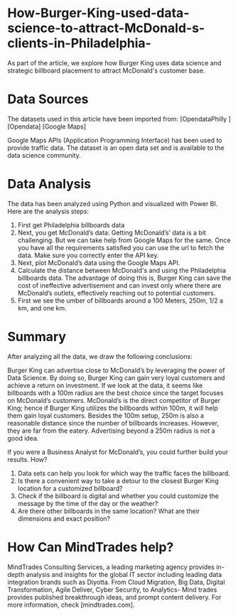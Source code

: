 # How-Burger-King-used-data-science-to-attract-McDonald-s-clients-in-Philadelphia-
As part of the article, we explore how Burger King uses data science and strategic billboard placement to attract McDonald's customer base. 

# Data Sources
The datasets used in this article have been imported from:
[OpendataPhilly ]
[Opendata]
[Google Maps] 

Google Maps APIs (Application Programming Interface) has been used to provide traffic data. The dataset is an open data set and is available to the data science community.  

# Data Analysis
The data has been analyzed using Python and visualized with Power BI. Here are the analysis steps: 
1. First get Philadelphia billboards data 
2. Next, you get McDonald’s data: Getting McDonald’s’ data is a bit challenging. But we can take help from Google Maps for the same. Once you have all the requirements satisfied you can use the url to fetch the data. Make sure you correctly enter the API key.
3. Next, plot McDonald’s data using the Google Maps API.
4. Calculate the distance between McDonald's and using the Philadelphia billboards data. The advantage of doing this is, Burger King can save the cost of ineffective advertisement and can invest only where there are McDonald’s outlets, effectively reaching out to potential customers. 
5. First we see the umber of billboards around a 100 Meters, 250m, 1/2 a km, and one km. 

# Summary
After analyzing all the data, we draw the following conclusions:

Burger King can advertise close to McDonald’s by leveraging the power of Data Science. By doing so, Burger King can gain very loyal customers and achieve a return on investment. 
If we look at the data, it seems like billboards with a 100m radius are the best choice since the target focuses on McDonald’s customers. 
McDonald’s is the direct competitor of Burger King; hence if Burger King utilizes the billboards within 100m, it will help them gain loyal customers. 
Besides the 100m setup, 250m is also a reasonable distance since the number of billboards increases. However, they are far from the eatery. Advertising beyond a 250m radius is not a good idea.

If you were a Business Analyst for McDonald’s, you could further build your results. How? 
1. Data sets can help you look for which way the traffic faces the billboard. 
2. Is there a convenient way to take a detour to the closest Burger King location for a customized billboard?
3. Check if the billboard is digital and whether you could customize the message by the time of the day or the weather?
4. Are there other billboards in the same location? What are their dimensions and exact position? 

# How Can MindTrades help?
MindTrades Consulting Services, a leading marketing agency provides in-depth analysis and insights for the global IT sector including leading data integration brands such as Diyotta. From Cloud Migration, Big Data, Digital Transformation, Agile Deliver, Cyber Security, to Analytics- Mind trades provides published breakthrough ideas, and prompt content delivery. For more information, check [mindtrades.com].


 



